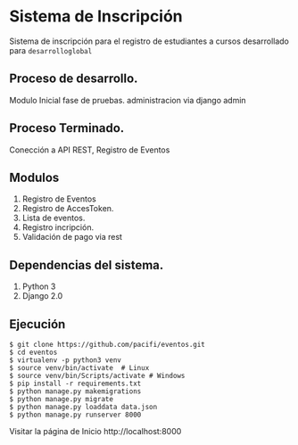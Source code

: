 # Sistema de Inscripción


Sistema de inscripción para el registro de estudiantes a cursos desarrollado para `desarrolloglobal`

## Proceso de desarrollo.

Modulo Inicial fase de pruebas. administracion via django admin

## Proceso Terminado.

Conección a API REST, Registro de Eventos  

## Modulos

1. Registro de Eventos
2. Registro de AccesToken.
3. Lista de eventos.
4. Registro incripción.
5. Validación de pago via rest

## Dependencias del sistema.

1. Python 3
2. Django 2.0

## Ejecución

    $ git clone https://github.com/pacifi/eventos.git
    $ cd eventos
    $ virtualenv -p python3 venv
    $ source venv/bin/activate  # Linux
    $ source venv/bin/Scripts/activate # Windows
    $ pip install -r requirements.txt
    $ python manage.py makemigrations 
    $ python manage.py migrate
    $ python manage.py loaddata data.json
    $ python manage.py runserver 8000
    
Visitar la página de Inicio http://localhost:8000


    
